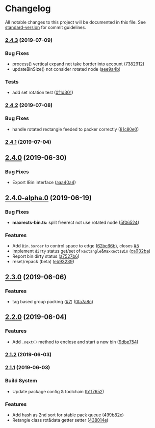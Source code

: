 # Changelog

All notable changes to this project will be documented in this file. See [standard-version](https://github.com/conventional-changelog/standard-version) for commit guidelines.

### [2.4.3](https://github.com/soimy/maxrects-packer/compare/v2.4.2...v2.4.3) (2019-07-09)


### Bug Fixes

* process() vertical expand not take border into account ([7382912](https://github.com/soimy/maxrects-packer/commit/7382912))
* updateBinSize() not consider rotated node ([aee9a4b](https://github.com/soimy/maxrects-packer/commit/aee9a4b))


### Tests

* add set rotation test ([0f1d301](https://github.com/soimy/maxrects-packer/commit/0f1d301))



### [2.4.2](https://github.com/soimy/maxrects-packer/compare/v2.4.1...v2.4.2) (2019-07-08)


### Bug Fixes

* handle rotated rectangle feeded to packer correctly ([81c80e0](https://github.com/soimy/maxrects-packer/commit/81c80e0))



### [2.4.1](https://github.com/soimy/maxrects-packer/compare/v2.4.0...v2.4.1) (2019-07-04)



## [2.4.0](https://github.com/soimy/maxrects-packer/compare/v2.4.0-alpha.0...v2.4.0) (2019-06-30)


### Bug Fixes

* Export IBin interface ([aaa40a4](https://github.com/soimy/maxrects-packer/commit/aaa40a4))



## [2.4.0-alpha.0](https://github.com/soimy/maxrects-packer/compare/v2.3.0...v2.4.0-alpha.0) (2019-06-19)


### Bug Fixes

* **maxrects-bin.ts:** split freerect not use rotated node ([5f06524](https://github.com/soimy/maxrects-packer/commit/5f06524))


### Features

* Add `Bin.border` to control space to edge ([62bc66b](https://github.com/soimy/maxrects-packer/commit/62bc66b)), closes [#5](https://github.com/soimy/maxrects-packer/issues/5)
* Implement `dirty` status get/set of `Rectangle`&`MaxRectsBin` ([ca932ba](https://github.com/soimy/maxrects-packer/commit/ca932ba))
* Report bin dirty status ([a7527b6](https://github.com/soimy/maxrects-packer/commit/a7527b6))
* reset/repack (beta) ([eb93239](https://github.com/soimy/maxrects-packer/commit/eb93239))



## [2.3.0](https://github.com/soimy/maxrects-packer/compare/v2.2.0...v2.3.0) (2019-06-06)


### Features

* tag based group packing ([#7](https://github.com/soimy/maxrects-packer/issues/7)) ([0fa7a8c](https://github.com/soimy/maxrects-packer/commit/0fa7a8c))



## [2.2.0](https://github.com/soimy/maxrects-packer/compare/v2.1.2...v2.2.0) (2019-06-04)


### Features

* Add `.next()` method to enclose and start a new bin ([9dbe754](https://github.com/soimy/maxrects-packer/commit/9dbe754))



### [2.1.2](https://github.com/soimy/maxrects-packer/compare/v2.1.1...v2.1.2) (2019-06-03)



### [2.1.1](https://github.com/soimy/maxrects-packer/compare/v2.1.0...v2.1.1) (2019-06-03)


### Build System

* Update package config & toolchain ([b117652](https://github.com/soimy/maxrects-packer/commit/b117652))


### Features

* Add hash as 2nd sort for stable pack queue ([499b82e](https://github.com/soimy/maxrects-packer/commit/499b82e))
* Retangle class rot&data getter setter ([438014e](https://github.com/soimy/maxrects-packer/commit/438014e))

